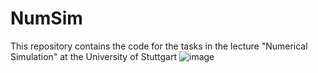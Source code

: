 # NumSim
This repository contains the code for the tasks in the lecture "Numerical Simulation" at the University of Stuttgart
![image](https://github.com/ariffelt/NumSim/assets/148349447/04baf247-6279-48d6-80a0-5cb7426396ae)
